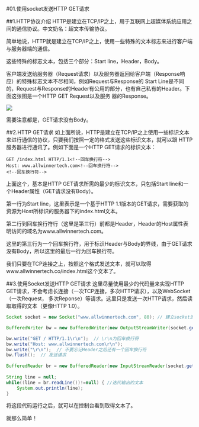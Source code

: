 #01.使用socket发送HTTP GET请求

##1.HTTP协议介绍
  HTTP是建立在TCP/IP之上，用于互联网上超媒体系统应用之间的通信协议。中文奶名：超文本传输协议。
  
  简单地说，HTTP就是建立在TCP/IP之上，使用一些特殊的文本标志来进行客户端与服务器端的通信。
  
  这些特殊的标志文本，包括三个部分：Start line，Header，Body。
  
  客户端发送给服务器（Request请求）以及服务器返回给客户端（Response响应）的特殊标志文本不尽相同，例如Request与Response的
  Start Line是不同的，Request与Response的Header有公用的部分，也有自己私有的Header。下面这张图是一个HTTP GET Request以及服务
  器的Response。
  
  <img src="/images/01-request-and-response-message.jpg"/>
  
  需要注意都是，GET请求没有Body。
  
##2.HTTP GET请求
  如上面所说，HTTP是建立在TCP/IP之上使用一些标识文本来进行通信的协议，只要我们按照一定的格式发送这些标识文本，就可以跟
  HTTP服务器进行通讯了。例如下面是一个HTTP GET请求的标识文本：

    GET /index.html HTTP/1.1<!--回车换行符-->
    Host: www.allwinnertech.com<!--回车换行符-->
    <!--回车换行符-->
    
  上面这个，基本是HTTP GET请求所需的最少的标识文本，只包括Start line和一个Header属性（GET请求没有Body）。
  
  第一行为Start line，这里表示是一个基于HTTP 1.1版本的GET请求，需要获取的资源为Host所标识的服务器下的index.html文本。
  
  第二行到回车换行符行（这里是第三行）前都是Header，Header的Host属性表明访问的域名为www.allwinnertech.com。
  
  这里的第三行为一个回车换行符，用于标识Header与Body的界线，由于GET请求没有Body，所以这里的最后一行为回车换行符。  
  
  我们只要在TCP连接之上，按照这个格式发送文本，就可以取得www.allwinnertech.co/index.html这个文本了。
  
##3.使用Socket发送HTTP GET请求
  这里尽量使用最少的代码量来实现HTTP GET请求，不会考虑长连接（一次TCP连接，多次HTTP请求），以及WebSocket（一次Request，
  多次Reponse）等请求。这里只是发送一次HTTP请求，然后读取取得的文本（更像HTTP 1.0）。
  
```java
Socket socket = new Socket("www.allwinnertech.com", 80); // 建立socket连接

BufferedWriter bw = new BufferedWriter(new OutputStreamWriter(socket.getOutputStream())); // 取得文本输出流

bw.write("GET / HTTP/1.1\r\n");  // \r\n为回车换行符
bw.write("Host: www.allwinnertech.com\r\n");
bw.write("\r\n");  // 不要忘记Header之后还有一个回车换行符
bw.flush();  // 发送请求
		
BufferedReader br = new BufferedReader(new InputStreamReader(socket.getInputStream())); // 取得文本输出流
		
String line = null;
while((line = br.readLine())!=null) { //迭代输出的文本
    System.out.println(line);
}
```
  将这段代码运行之后，就可以在控制台看到取得文本了。
  
  就那么简单！
